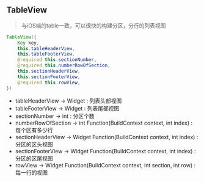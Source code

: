 ## TableView
> 与iOS端的table一致，可以很快的构建分区，分行的列表视图

```java
TableView({
    Key key,
    this.tableHeaderView,
    this.tableFooterView,
    @required this.sectionNumber,
    @required this.numberRowOfSection,
    this.sectionHeaderView,
    this.sectionFooterView,
    @required this.rowView,
})
```

- tableHeaderView -> Widget :  列表头部视图
- tableFooterView -> Widget :  列表尾部视图
- sectionNumber -> int : 分区个数
- numberRowOfSection -> int Function(BuildContext context, int index) : 每个区有多少行
- sectionHeaderView -> Widget Function(BuildContext context, int index) : 分区的区头视图
- sectionFooterView -> Widget Function(BuildContext context, int index) : 分区的区尾视图
- rowView -> Widget Function(BuildContext context, int section, int row) : 每一行的视图